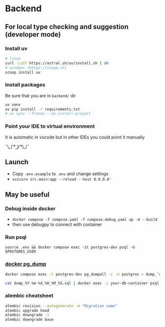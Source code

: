# Backend

## For local type checking and suggestion (developer mode)

### Install uv

```bash
# linux
curl -LsSf https://astral.sh/uv/install.sh | sh
# windows (https://scoop.sh)
scoop install uv
```

### Install packages

Be sure that you are in `backend/` dir

```bash
uv venv
uv pip install -r requirements.txt
# uv sync --frozen --no-install-project
```

### Point your IDE to virtual environment

It is automatic in vscode but in other IDEs you could point it manually

¯\\\_( ͡° ͜ʖ ͡°)_/¯

## Launch

- Copy `.env.example` to `.env` and change settings
- `uvicorn src.main:app --reload --host 0.0.0.0'`

## May be useful

### Debug inside docker

- `docker compose -f compose.yaml -f compose.debug.yaml up -d --build`
- then use debugpy to connect with container

### Run psql

`source .env && docker compose exec -it postgres-dev psql -U $POSTGRES_USER`

### [docker pg_dump](https://stackoverflow.com/a/29913462)

```bash
docker compose exec -t postgres-dev pg_dumpall -c -U postgres > dump_`date +%Y-%m-%d'_'%H_%M_%S`.sql

cat dump_%Y-%m-%d_%H_%M_%S.sql | docker exec -i your-db-container psql -U postgres
```

### alembic cheatsheet

```bash
alembic revision --autogenerate -m "Migration name"
alembic upgrade head
alembic downgrade -1
alembic downgrade base
```
